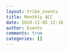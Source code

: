 ```yaml
---
layout: tribe_events
title: Monthly ACC
date: 2019-11-05 12:16
author: Events
comments: true
categories: []
---
```


